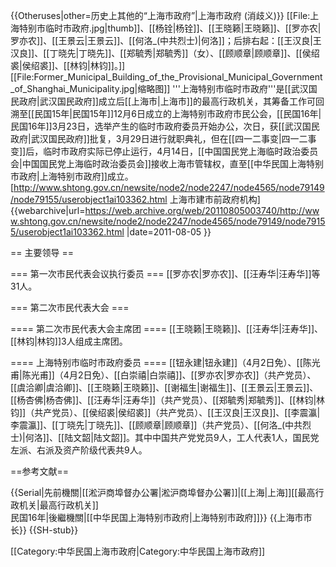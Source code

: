 {{Otheruses|other=历史上其他的“上海市政府”|上海市政府 (消歧义)}}
[[File:上海特别市临时市政府.jpg|thumb]]、[[杨铨|杨铨]]、[[王晓籁|王晓籁]]、[[罗亦农|罗亦农]]、[[王景云|王景云]]、[[何洛_(中共烈士)|何洛]]；后排右起：[[王汉良|王汉良]]、[[丁晓先|丁晓先]]、[[郑毓秀|郑毓秀]]（女）、[[顾顺章|顾顺章]]、[[侯绍裘|侯绍裘]]、[[林钧|林钧]]。]]
[[File:Former_Municipal_Building_of_the_Provisional_Municipal_Government_of_Shanghai_Municipality.jpg|缩略图]]
'''上海特别市临时市政府'''是[[武汉国民政府|武汉国民政府]]成立后[[上海市|上海市]]的最高行政机关，其筹备工作可回溯至[[民国15年|民国15年]]12月6日成立的上海特别市政府市民公会，[[民国16年|民国16年]]3月23日，选举产生的临时市政府委员开始办公，次日，获[[武汉国民政府|武汉国民政府]]批复，3月29日进行就职典礼，但在[[四一二事变|四一二事变]]后，临时市政府实际已停止运行，4月14日，[[中国国民党上海临时政治委员会|中国国民党上海临时政治委员会]]接收上海市管辖权，直至[[中华民国上海特别市政府|上海特别市政府]]成立。<ref>[http://www.shtong.gov.cn/newsite/node2/node2247/node4565/node79149/node79155/userobject1ai103362.html 上海市建市前政府机构] {{webarchive|url=https://web.archive.org/web/20110805003740/http://www.shtong.gov.cn/newsite/node2/node2247/node4565/node79149/node79155/userobject1ai103362.html |date=2011-08-05 }}</ref>

== 主要领导 ==

=== 第一次市民代表会议执行委员 ===
[[罗亦农|罗亦农]]、[[汪寿华|汪寿华]]等31人。

=== 第二次市民代表大会 ===

==== 第二次市民代表大会主席团 ====
[[王晓籁|王晓籁]]、[[汪寿华|汪寿华]]、[[林钧|林钧]]3人组成主席团。

==== 上海特别市临时市政府委员 ====
[[钮永建|钮永建]]（4月2日免）、[[陈光甫|陈光甫]]（4月2日免）、[[白崇禧|白崇禧]]、[[罗亦农|罗亦农]]（共产党员）、[[虞洽卿|虞洽卿]]、[[王晓籁|王晓籁]]、[[谢福生|谢福生]]、[[王景云|王景云]]、[[杨杏佛|杨杏佛]]、[[汪寿华|汪寿华]]（共产党员）、[[郑毓秀|郑毓秀]]、[[林钧|林钧]]（共产党员）、[[侯绍裘|侯绍裘]]（共产党员）、[[王汉良|王汉良]]、[[李震瀛|李震瀛]]、[[丁晓先|丁晓先]]、[[顾顺章|顾顺章]]（共产党员）、[[何洛_(中共烈士)|何洛]]、[[陆文韶|陆文韶]]。其中中国共产党党员9人，工人代表1人，国民党左派、右派及资产阶级代表共9人。

==参考文献==
<div class="references-small">
<references />
</div>

{{Serial|先前機關|[[淞沪商埠督办公署|淞沪商埠督办公署]]|[[上海|上海]][[最高行政机关|最高行政机关]]<br />民国16年|後繼機關|[[中华民国上海特别市政府|上海特别市政府]]}}
{{上海市市长}}
{{SH-stub}}

[[Category:中华民国上海市政府|Category:中华民国上海市政府]]